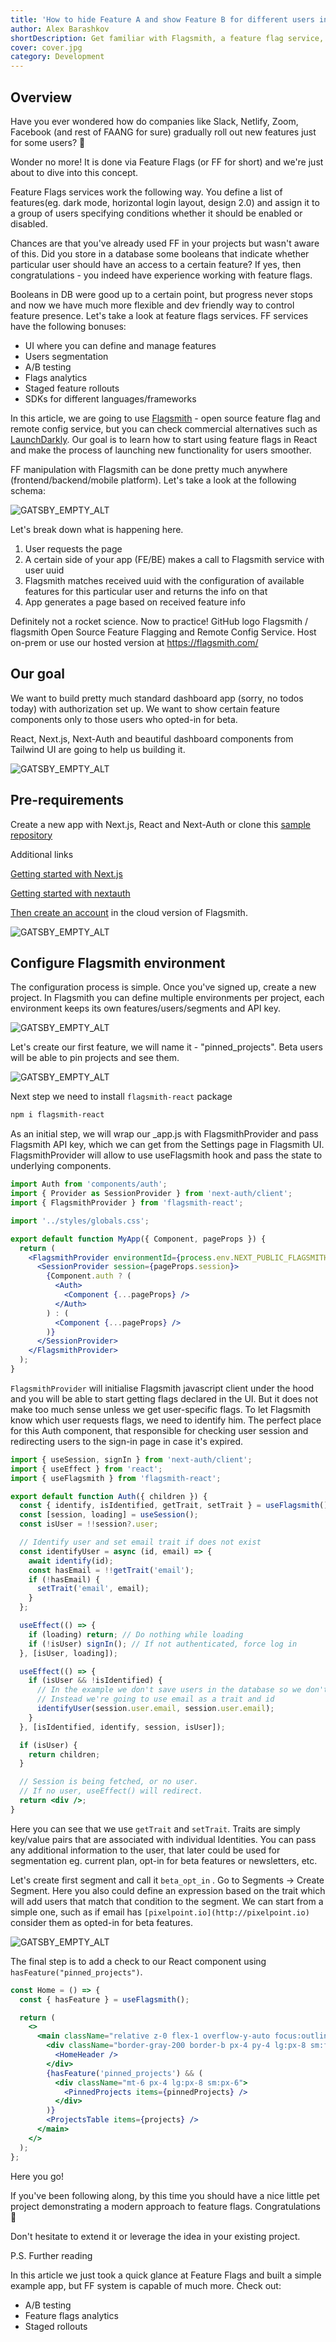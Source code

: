 ```yaml
---
title: 'How to hide Feature A and show Feature B for different users in React'
author: Alex Barashkov
shortDescription: Get familiar with Flagsmith, a feature flag service, and the way it can help introduce new functionality to your users.
cover: cover.jpg
category: Development
---
```


## Overview

Have you ever wondered how do companies like Slack, Netlify, Zoom, Facebook (and rest of FAANG for sure) gradually roll out new features just for some users? 🤔

Wonder no more! It is done via Feature Flags (or FF for short) and we're just about to dive into this concept.

Feature Flags services work the following way. You define a list of features(eg. dark mode, horizontal login layout, design 2.0) and assign it to a group of users specifying conditions whether it should be enabled or disabled.

Chances are that you've already used FF in your projects but wasn't aware of this. Did you store in a database some booleans that indicate whether particular user should have an access to a certain feature? If yes, then congratulations - you indeed have experience working with feature flags.

Booleans in DB were good up to a certain point, but progress never stops and now we have much more flexible and dev friendly way to control feature presence. Let's take a look at feature flags services. FF services have the following bonuses:

- UI where you can define and manage features
- Users segmentation
- A/B testing
- Flags analytics
- Staged feature rollouts
- SDKs for different languages/frameworks

In this article, we are going to use [Flagsmith](https://github.com/Flagsmith/flagsmith) - open source feature flag and remote config service, but you can check commercial alternatives such as [LaunchDarkly](https://launchdarkly.com/). Our goal is to learn how to start using feature flags in React and make the process of launching new functionality for users smoother.

FF manipulation with Flagsmith can be done pretty much anywhere (frontend/backend/mobile platform). Let's take a look at the following schema:

![GATSBY_EMPTY_ALT](ff1.png)

Let's break down what is happening here.

1. User requests the page
2. A certain side of your app (FE/BE) makes a call to Flagsmith service with user uuid
3. Flagsmith matches received uuid with the configuration of available features for this particular user and returns the info on that
4. App generates a page based on received feature info

Definitely not a rocket science. Now to practice!
GitHub logo Flagsmith / flagsmith
Open Source Feature Flagging and Remote Config Service. Host on-prem or use our hosted version at <https://flagsmith.com/>

## Our goal

We want to build pretty much standard dashboard app (sorry, no todos today) with authorization set up. We want to show certain feature components only to those users who opted-in for beta.

React, Next.js, Next-Auth and beautiful dashboard components from Tailwind UI are going to help us building it.

![GATSBY_EMPTY_ALT](ff2.png)

## Pre-requirements

Create a new app with Next.js, React and Next-Auth or clone this [sample repository](https://github.com/Flagsmith/flagsmith-js-client/tree/main/examples/nextjs-auth)

Additional links

[Getting started with Next.js](https://nextjs.org/docs/getting-started)

[Getting started with nextauth](https://next-auth.js.org/getting-started/introduction)

[Then create an account](https://flagsmith.com/) in the cloud version of Flagsmith.

![GATSBY_EMPTY_ALT](ff3.png)

## Configure Flagsmith environment

The configuration process is simple. Once you've signed up, create a new project. In Flagsmith you can define multiple environments per project, each environment keeps its own features/users/segments and API key.

![GATSBY_EMPTY_ALT](ff4.png)

Let's create our first feature, we will name it - "pinned_projects". Beta users will be able to pin projects and see them.

![GATSBY_EMPTY_ALT](ff5.png)

Next step we need to install `flagsmith-react` package

```bash
npm i flagsmith-react
```

As an initial step, we will wrap our \_app.js with FlagsmithProvider and pass Flagsmith API key, which we can get from the Settings page in Flagsmith UI. FlagsmithProvider will allow to use useFlagsmith hook and pass the state to underlying components.

```jsx
import Auth from 'components/auth';
import { Provider as SessionProvider } from 'next-auth/client';
import { FlagsmithProvider } from 'flagsmith-react';

import '../styles/globals.css';

export default function MyApp({ Component, pageProps }) {
  return (
    <FlagsmithProvider environmentId={process.env.NEXT_PUBLIC_FLAGSMITH_API_KEY}>
      <SessionProvider session={pageProps.session}>
        {Component.auth ? (
          <Auth>
            <Component {...pageProps} />
          </Auth>
        ) : (
          <Component {...pageProps} />
        )}
      </SessionProvider>
    </FlagsmithProvider>
  );
}
```

`FlagsmithProvider` will initialise Flagsmith javascript client under the hood and you will be able to start getting flags declared in the UI. But it does not make too much sense unless we get user-specific flags. To let Flagsmith know which user requests flags, we need to identify him. The perfect place for this Auth component, that responsible for checking user session and redirecting users to the sign-in page in case it's expired.

```jsx
import { useSession, signIn } from 'next-auth/client';
import { useEffect } from 'react';
import { useFlagsmith } from 'flagsmith-react';

export default function Auth({ children }) {
  const { identify, isIdentified, getTrait, setTrait } = useFlagsmith();
  const [session, loading] = useSession();
  const isUser = !!session?.user;

  // Identify user and set email trait if does not exist
  const identifyUser = async (id, email) => {
    await identify(id);
    const hasEmail = !!getTrait('email');
    if (!hasEmail) {
      setTrait('email', email);
    }
  };

  useEffect(() => {
    if (loading) return; // Do nothing while loading
    if (!isUser) signIn(); // If not authenticated, force log in
  }, [isUser, loading]);

  useEffect(() => {
    if (isUser && !isIdentified) {
      // In the example we don't save users in the database so we don't have id that should be used for identification
      // Instead we're going to use email as a trait and id
      identifyUser(session.user.email, session.user.email);
    }
  }, [isIdentified, identify, session, isUser]);

  if (isUser) {
    return children;
  }

  // Session is being fetched, or no user.
  // If no user, useEffect() will redirect.
  return <div />;
}
```

Here you can see that we use `getTrait` and `setTrait`. Traits are simply key/value pairs that are associated with individual Identities. You can pass any additional information to the user, that later could be used for segmentation eg. current plan, opt-in for beta features or newsletters, etc.

Let's create first segment and call it `beta_opt_in` . Go to Segments → Create Segment. Here you also could define an expression based on the trait which will add users that match that condition to the segment. We can start from a simple one, such as if email has `[pixelpoint.io](http://pixelpoint.io)` consider them as opted-in for beta features.

![GATSBY_EMPTY_ALT](ff6.png)

The final step is to add a check to our React component using `hasFeature("pinned_projects")`.

```jsx
const Home = () => {
  const { hasFeature } = useFlagsmith();

  return (
    <>
      <main className="relative z-0 flex-1 overflow-y-auto focus:outline-none">
        <div className="border-gray-200 border-b px-4 py-4 lg:px-8 sm:flex sm:items-center sm:justify-between sm:px-6">
          <HomeHeader />
        </div>
        {hasFeature('pinned_projects') && (
          <div className="mt-6 px-4 lg:px-8 sm:px-6">
            <PinnedProjects items={pinnedProjects} />
          </div>
        )}
        <ProjectsTable items={projects} />
      </main>
    </>
  );
};
```

Here you go!

If you've been following along, by this time you should have a nice little pet project demonstrating a modern approach to feature flags. Congratulations🎉

Don't hesitate to extend it or leverage the idea in your existing project.

P.S. Further reading

In this article we just took a quick glance at Feature Flags and built a simple example app, but FF system is capable of much more. Check out:

- A/B testing
- Feature flags analytics
- Staged rollouts
